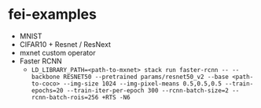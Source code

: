 # fei-examples

+ MNIST
+ CIFAR10 + Resnet / ResNext
+ mxnet custom operator
+ Faster RCNN
    + `LD_LIBRARY_PATH=<path-to-mxnet> stack run faster-rcnn -- --backbone RESNET50 --pretrained params/resnet50_v2 --base <path-to-coco> --img-size 1024 --img-pixel-means 0.5,0.5,0.5 --train-epochs=20 --train-iter-per-epoch 300 --rcnn-batch-size=2 --rcnn-batch-rois=256 +RTS -N6`
